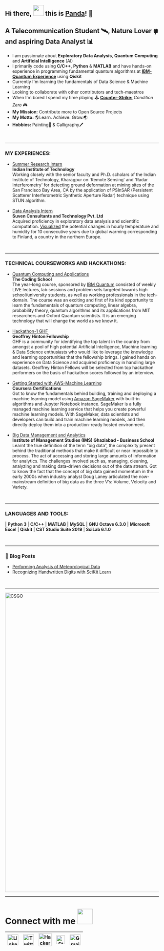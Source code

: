 ## Hi there, <img src="https://github.com/TheDudeThatCode/TheDudeThatCode/blob/master/Assets/Hi.gif" width="35px">  this is [Panda](https://www.linkedin.com/in/rishabhpanda/)! 🐼


## A Telecommunication Student 🛰, Nature Lover 🍀 and aspiring Data Analyst 📊

- I am passionate about **Exploratory Data Analysis**, **Quantum Computing** and **Artificial Intelligence** (AI)
- I primarily code using **C/C++**, **Python** & **MATLAB** and have hands-on experience in programming fundamental quantum algorithms at [**IBM-Quantum Experience**](https://quantum-computing.ibm.com/) using **Qiskit**
- Currently I'm learning the fundamentals of Data Science & Machine Learning
- Looking to collaborate with other contributors and tech-maestros
- When I'm bored I spend my time playing 🕹 [**Counter-Strike:**](https://en.wikipedia.org/wiki/Counter-Strike_(video_game)) *Condition Zero* 🎮
- **My Mission:** Contribute more to Open Source Projects
- **My Motto:** 🌎Learn. Achieve. Grow.🌏
- **Hobbies:** Painting🎨 & Calligraphy🖊

<br />

---

### MY EXPERIENCES:
- [Summer Research Intern](http://www.iitkgp.ac.in/)</br> **Indian Institute of Technology**</br>
Working closely with the senior faculty and Ph.D. scholars of the Indian Institute of Technology, Kharagpur on 'Remote Sensing' and 'Radar Interferometry' for detecting ground deformation at mining sites of the San Francisco Bay Area, CA by the application of PSInSAR (Persistent Scatterer Interferometric Synthetic Aperture Radar) technique using STUN algorithm. </br></br>
- [Data Analysis Intern](https://suvenconsultants.com/)</br> **Suven Consultants and Technology Pvt. Ltd**</br> 
Acquired proficiency in exploratory data analysis and scientific computation. [Visualized](https://github.com/rishabh-panda/DataAnalysis/blob/main/Finland%20Weather%20Data%20Analysis.ipynb) the potential changes in hourly temperature and humidity for 10 consecutive years due to global warming corresponding to Finland, a country in the northern Europe.
<br />

---

### TECHNICAL COURSEWORKS AND HACKATHONS:
- [Quantum Computing and Applications](https://drive.google.com/file/d/1x7Gyp8Rsn4UD7uGcR3mIAf01MWiXrhcc/view)</br> **The Coding School**</br>
The year-long course, sponsored by [IBM Quantum](https://www.ibm.com/quantum-computing/) consisted of weekly LIVE lectures, lab sessions and problem sets targeted towards high school/university students, as well as working professionals in the tech-domain. The course was an exciting and first of its kind opportunity to learn the fundamentals of quantum computing, linear algebra, probability theory, quantum algorithms and its applications from MIT researchers and Oxford Quantum scientists. It is an emerging technology that will change the world as we know it. </br></br>
- [Hackathon-1 GHF](https://certificate.univ.ai/c/12455u23c)</br> **Geoffrey Hinton Fellowship**</br> 
GHF is a community for identifying the top talent in the country from amongst a pool of high potential Artificial Intelligence, Machine learning & Data Science enthusiasts who would like to leverage the knowledge and learning opportunities that the fellowship brings. I gained hands on experience on Data Science and acquired proficiency in handling large datasets. Geoffrey Hinton Fellows will be selected from top hackathon performers on the basis of hackathon scores followed by an interview. </br></br>
- [Getting Started with AWS-Machine Learning](https://www.coursera.org/account/accomplishments/verify/YFUJFU3F6PEN?utm_source=link&utm_medium=certificate&utm_content=cert_image&utm_campaign=sharing_cta&utm_product=course)</br> **Coursera Certifications**</br> Got to know the fundamentals behind building, training and deploying a machine learning model using [Amazon SageMaker](https://aws.amazon.com/sagemaker/) with built-in algorithms and Jupyter Notebook instance. SageMaker is a fully managed machine learning service that helps you create powerful machine learning models. With SageMaker, data scientists and developers can build and train machine learning models, and then directly deploy them into a production-ready hosted environment.</br></br>
- [Big Data Management and Analytics](https://drive.google.com/file/d/1gTKLZotw1hGsTvuCaIchneMiTQDZrAUM/view)</br> **Institute of Management Studies (IMS) Ghaziabad - Business School**</br> Learnt the true definition of the term “big data”, the complexity present behind the traditional methods that make it difficult or near impossible to process. The act of accessing and storing large amounts of information for analytics. The challenges involved such as, managing, cleaning, analyzing and making data-driven decisions out of the data stream. Got to know the fact that the concept of big data gained momentum in the early 2000s when industry analyst Doug Laney articulated the now-mainstream definition of big data as the three V’s: Volume, Velocity and Variety.
<br />

---

### LANGUAGES AND TOOLS:

 | **Python 3** | **C/C++** | **MATLAB** | **MySQL** | **GNU Octave 6.3.0** | **Microsoft Excel** | **Qiskit** | **CST Studio Suite 2019** | **SciLab 6.1.0**

<br />

---

### 📕 Blog Posts

<!-- BLOG-POST-LIST:START -->
- [Performing Analysis of Meteorological Data](https://analysis-by-panda.blogspot.com/2021/03/the-null-hypothesis-has-apparent.html)
- [Recognizing Handwritten Digits with SciKit Learn](https://recognition-by-panda.blogspot.com/2021/03/scikit-learn-is-library-for-python-that.html)
<!-- BLOG-POST-LIST:END -->

<br />

---

<img src="https://media.giphy.com/media/US6odsnLHQxTlqTEeF/giphy.gif?cid=ecf05e47mh0odgn0gbjxday0qmd3xs5j8jmp7b9l16f0qw3n&rid=giphy.gif&ct=g" alt="CSGO" width="980">


---

# Connect with me <img src="https://github.com/TheDudeThatCode/TheDudeThatCode/blob/master/Assets/Handshake.gif" height="50px">

| [<img src="https://github.com/TheDudeThatCode/TheDudeThatCode/blob/master/Assets/Linkedin.svg" alt="Linkedin Logo" width="35">](https://www.linkedin.com/in/rishabhpanda) | [<img src="https://github.com/TheDudeThatCode/TheDudeThatCode/blob/master/Assets/Twitter.svg" alt="Twitter Logo" width="35">](https://twitter.com/RishabhHyd) | [<img src="https://github.com/TheDudeThatCode/TheDudeThatCode/blob/master/Assets/HackerRank.svg" alt="HackerRank Logo" width="42">](https://www.hackerrank.com/h1904215) | [<img src="https://cdn.svgporn.com/logos/stackoverflow-icon.svg" alt="Stackoverflow Logo" width="28">](https://stackoverflow.com/users/15413499/rishabh-panda?tab=profile) | [<img src="https://github.com/TheDudeThatCode/TheDudeThatCode/blob/master/Assets/Gmail.svg" alt="Gmail logo" height="35">](mailto:rishabh.dhv@gmail.com)
|:---:|:---:|:---:|:---:|:---:|
<!---
rishabh-panda/rishabh-panda is a ✨ special ✨ repository because its `README.md` (this file) appears on your GitHub profile.
You can click the Preview link to take a look at your changes.
--->
